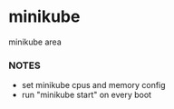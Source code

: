 # minikube
minikube area

### NOTES

- set minikube cpus and memory config
- run "minikube start" on every boot

